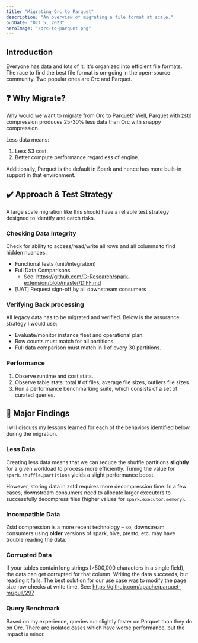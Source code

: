 ```yaml
---
title: "Migrating Orc to Parquet"
description: "An overview of migrating a file format at scale."
pubDate: "Oct 5, 2023"
heroImage: "/orc-to-parquet.png"
---
```


## Introduction

Everyone has data and lots of it. It's organized into efficient file formats. The race to find the best file format is on-going in the open-source community. Two popular ones are Orc and Parquet.

## ❓ Why Migrate?

Why would we want to migrate from Orc to Parquet? Well, Parquet with zstd compression produces 25-30% less data than Orc with snappy compression.

Less data means:
1. Less S3 cost.
2. Better compute performance regardless of engine.

Additionally, Parquet is the default in Spark and hence has more built-in support in that environment.

## ✔️ Approach & Test Strategy

A large scale migration like this should have a reliable test strategy designed to identify and catch risks.

### Checking Data Integrity

Check for ability to access/read/write all rows and all columns to find hidden nuances:
- Functional tests (unit/integration)
- Full Data Comparisons
  - See: https://github.com/G-Research/spark-extension/blob/master/DIFF.md
- [UAT] Request sign-off by all downstream consumers

### Verifying Back processing

All legacy data has to be migrated and verified. Below is the assurance strategy I would use: 
- Evaluate/monitor instance fleet and operational plan.
- Row counts must match for all partitions.
- Full data comparison must match in 1 of every 30 partitions.

### Performance

1. Observe runtime and cost stats.
2. Observe table stats: total # of files, average file sizes, outliers file sizes.
3. Run a performance benchmarking suite, which consists of a set of curated queries.

## 🔎 Major Findings

I will discuss my lessons learned for each of the behaviors identified below during the migration.

### Less Data

Creating less data means that we can reduce the shuffle partitions **slightly** for a given workload to process more efficiently. Tuning the value for  ```spark.shuffle.partitions``` yields a slight performance boost.

However, storing data in zstd requires more decompression time. In a few cases, downstream consumers need to allocate larger executors to successfully decompress files (higher values for ```spark.executor.memory```).

### Incompatible Data

Zstd compression is a more recent technology – so, downstream consumers using **older** versions of spark, hive, presto, etc. may have trouble reading the data.

### Corrupted Data

If your tables contain long strings (>500,000 characters in a single field), the data can get corrupted for that column. Writing the data succeeds, but reading it fails. The best solution for our use case was to modify the page size row checks at write time. See: https://github.com/apache/parquet-mr/pull/297

### Query Benchmark

Based on my experience, queries run slightly faster on Parquet than they do on Orc. There are isolated cases which have worse performance, but the impact is minor.
